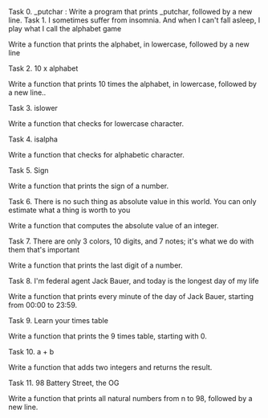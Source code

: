 Task  0. _putchar : Write a program that prints _putchar, followed by a new line.
Task 1. I sometimes suffer from insomnia. And when I can't fall asleep, I play what I call the alphabet game

Write a function that prints the alphabet, in lowercase, followed by a new line

Task 2. 10 x alphabet

Write a function that prints 10 times the alphabet, in lowercase, followed by a new line..

Task 3. islower

Write a function that checks for lowercase character.

Task 4. isalpha

Write a function that checks for alphabetic character.

Task 5. Sign

Write a function that prints the sign of a number.

Task 6. There is no such thing as absolute value in this world. You can only estimate what a thing is worth to you

Write a function that computes the absolute value of an integer.

Task 7. There are only 3 colors, 10 digits, and 7 notes; it's what we do with them that's important

Write a function that prints the last digit of a number.

Task 8. I'm federal agent Jack Bauer, and today is the longest day of my life

Write a function that prints every minute of the day of Jack Bauer, starting from 00:00 to 23:59.

Task 9. Learn your times table

Write a function that prints the 9 times table, starting with 0.

Task 10. a + b

Write a function that adds two integers and returns the result.

Task 11. 98 Battery Street, the OG

Write a function that prints all natural numbers from n to 98, followed by a new line.
